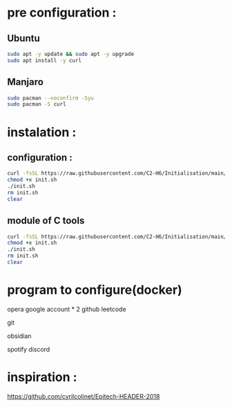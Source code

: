 
# pre configuration :

## Ubuntu
``` bash
sudo apt -y update && sudo apt -y upgrade
sudo apt install -y curl
```

## Manjaro
```bash
sudo pacman --noconfirm -Syu
sudo pacman -S curl
```

# instalation :

## configuration :
```bash
curl -fsSL https://raw.githubusercontent.com/C2-H6/Initialisation/main/init.sh -o init.sh
chmod +x init.sh
./init.sh
rm init.sh
clear
```

## module of C tools
```bash
curl -fsSL https://raw.githubusercontent.com/C2-H6/Initialisation/main/config-C.sh -o config-C.sh
chmod +x init.sh
./init.sh
rm init.sh
clear
```

# program to configure(docker)

opera
google account * 2
github
leetcode

git


obsidian


spotify
discord


# inspiration :
https://github.com/cyrilcolinet/Epitech-HEADER-2018
